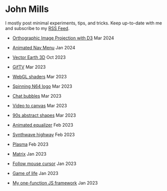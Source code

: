 # John Mills
I mostly post minimal experiments, tips, and tricks. Keep up-to-date with me and subscribe to my [RSS Feed](https://iamjohnmills.github.io/journal/johnmills.rss).

* [Orthographic Image Projection with D3](https://iamjohnmills.github.io/journal/d3-orthographic-image/) Mar 2024

* [Animated Nav Menu](https://iamjohnmills.github.io/journal/animated-nav-icon/) Jan 2024

* [Vector Earth 3D](https://iamjohnmills.github.io/journal/vector-earth/) Oct 2023

* [GifTV](https://iamjohnmills.github.io/journal/giftv/) Mar 2023

* [WebGL shaders](https://iamjohnmills.github.io/journal/shaders/) Mar 2023

* [Spinning N64 logo](https://iamjohnmills.github.io/journal/n64/) Mar 2023

* [Chat bubbles](https://iamjohnmills.github.io/journal/chat-bubbles/) Mar 2023

* [Video to canvas](https://iamjohnmills.github.io/journal/canvas-video/) Mar 2023

* [90s abstract shapes](https://iamjohnmills.github.io/journal/90s-shapes/) Mar 2023

* [Animated equalizer](https://iamjohnmills.github.io/journal/equalizer/) Feb 2023

* [Synthwave highway](https://iamjohnmills.github.io/journal/synthwave-highway/) Feb 2023

* [Plasma](https://iamjohnmills.github.io/journal/plasma/) Feb 2023

* [Matrix](https://iamjohnmills.github.io/journal/matrix/) Jan 2023

* [Follow mouse cursor](https://iamjohnmills.github.io/journal/cursor-follow/) Jan 2023

* [Game of life](https://iamjohnmills.github.io/journal/game-of-life/) Jan 2023

* [My one-function JS framework](https://iamjohnmills.github.io/journal/create-node/) Jan 2023
